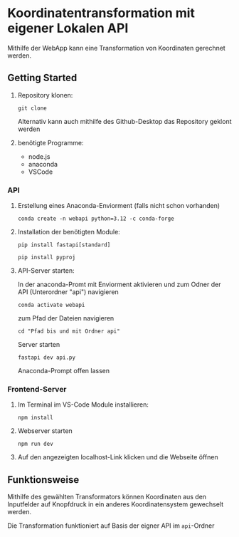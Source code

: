 # Koordinatentransformation mit eigener Lokalen API

Mithilfe der WebApp kann eine Transformation von Koordinaten gerechnet werden.

## Getting Started

1. Repository klonen:

   ```
   git clone
   ```

   Alternativ kann auch mithilfe des Github-Desktop das Repository geklont werden

2. benötigte Programme:

   - node.js
   - anaconda
   - VSCode

### API

1. Erstellung eines Anaconda-Enviorment (falls nicht schon vorhanden)

   ```
   conda create -n webapi python=3.12 -c conda-forge
   ```

2. Installation der benötigten Module:

   ```
   pip install fastapi[standard]
   ```

   ```
   pip install pyproj
   ```

3. API-Server starten:

   In der anaconda-Promt mit Enviorment aktivieren und zum Odner der API (Unterordner "api") navigieren

   ```
   conda activate webapi
   ```

   zum Pfad der Dateien navigieren

   ```
   cd "Pfad bis und mit Ordner api"
   ```

   Server starten

   ```
   fastapi dev api.py
   ```

   Anaconda-Prompt offen lassen

### Frontend-Server

1. Im Terminal im VS-Code Module installieren:

   ```
   npm install
   ```

2. Webserver starten

   ```
   npm run dev
   ```

3. Auf den angezeigten localhost-Link klicken und die Webseite öffnen

## Funktionsweise

Mithilfe des gewählten Transformators können Koordinaten aus den Inputfelder auf Knopfdruck in ein anderes Koordinatensystem gewechselt werden.

Die Transformation funktioniert auf Basis der eigner API im `api`-Ordner
